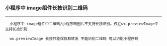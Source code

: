 ### 小程序中 image组件长按识别二维码

---
      小程序中 image组件中二维码/小程序码图片不支持长按识别。仅在wx.previewImage中支持长按识别
      
      wx.previewImage 长按只能保存和转发 不能识别二维码 可以识别小程序码